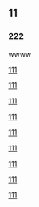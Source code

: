 

## 11


### 222



wwww

<a href="./_posts/1.md">111</a>

<a href="/_posts/1.md">111</a>

<a href="./_posts/1.html">111</a>

<a href="/learn/_posts/1.html">111</a>

<a href="/learn/_posts/1.md">111</a>

<a href="./learn/_posts/1.html">111</a>

<a href="./learn/_posts/1.md">111</a>

<a href="/_posts/1.html">111</a>

<a href="./_posts/1.md">111</a>